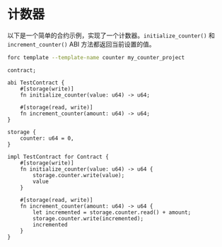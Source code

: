 
# 计数器

以下是一个简单的合约示例，实现了一个计数器。`initialize_counter()` 和 `increment_counter()` ABI 方法都返回当前设置的值。

```bash
forc template --template-name counter my_counter_project
```

```sway
contract;

abi TestContract {
    #[storage(write)]
    fn initialize_counter(value: u64) -> u64;

    #[storage(read, write)]
    fn increment_counter(amount: u64) -> u64;
}

storage {
    counter: u64 = 0,
}

impl TestContract for Contract {
    #[storage(write)]
    fn initialize_counter(value: u64) -> u64 {
        storage.counter.write(value);
        value
    }

    #[storage(read, write)]
    fn increment_counter(amount: u64) -> u64 {
        let incremented = storage.counter.read() + amount;
        storage.counter.write(incremented);
        incremented
    }
}
```
